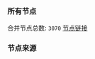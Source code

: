 ### 所有节点
合并节点总数: `3070`
[节点链接](https://raw.githubusercontent.com/rzhy1/11/master/sub/sub_merge_base64.txt)

### 节点来源